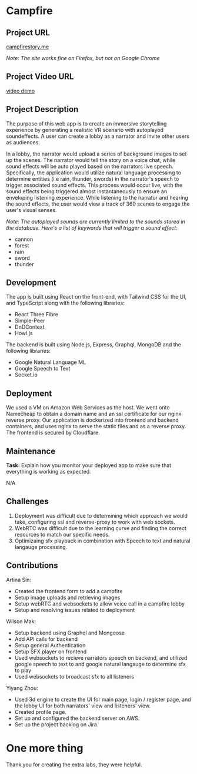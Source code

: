 # Campfire

## Project URL

[campfirestory.me](campfirestory.me)

*Note: The site works fine on Firefox, but not on Google Chrome*

## Project Video URL 

[video demo](https://youtu.be/nY1_1eiRgig) 

## Project Description

The purpose of this web app is to create an immersive storytelling experience by generating a realistic VR scenario with autoplayed soundeffects. A user can create a lobby as a narrator and invite other users as audiences.

In a lobby, the narrator would upload a series of background images to set up the scenes. The narrator would tell the story on a voice chat, while sound effects will be auto played based on the narrators live speech. Specifically, the application would utilize natural language processing to determine entities (i.e rain, thunder, swords) in the narrator's speech to trigger associated sound effects. This process would occur live, with the sound effects being triggered almost instantaneously to ensure an enveloping listening experience. While listening to the narrator and hearing the sound effects, the user would view a track of 360 scenes to engage the user's visual senses.

*Note: The autoplayed sounds are currently limited to the sounds stored in the database. Here's a list of keywords that will trigger a sound effect:*

- cannon
- forest
- rain
- sword
- thunder

## Development

The app is built using React on the front-end, with Tailwind CSS for the UI, and TypeScript along with the following libraries:
- React Three Fibre
- Simple-Peer
- DnDContext
- Howl.js


The backend is built using Node.js, Express, Graphql, MongoDB and the following libraries:
- Google Natural Language ML
- Google Speech to Text
- Socket.io


## Deployment

We used a VM on Amazon Web Services as the host. We went onto Namecheap to obtain a domain name and an ssl certificate for our nginx reverse proxy. Our application is dockerized into frontend and backend containers, and uses nginx to serve the static files and as a reverse proxy. The frontend is secured by Cloudflare.

## Maintenance

**Task:** Explain how you monitor your deployed app to make sure that everything is working as expected.

N/A

## Challenges

1. Deployment was difficult due to determining which approach we would take, configuring ssl and reverse-proxy to work with web sockets.
2. WebRTC was difficult due to the learning curve and finding the correct resources to match our specific needs.
3. Optimizaing sfx playback in combination with Speech to text and natural langauge processing.

## Contributions

Artina Sin: 
- Created the frontend form to add a campfire
- Setup image uploads and retrieving images
- Setup webRTC and websockets to allow voice call in a campfire lobby
- Setup and resolving issues related to deployment

Wilson Mak: 
- Setup backend using Graphql and Mongoose
- Add API calls for backend
- Setup general Authentication
- Setup SFX player on frontend
- Used websockets to recieve narrators speech on backend, and utilized google speech to text to and google natural langauge to determine sfx to play
- Used websockets to broadcast sfx to all listeners

Yiyang Zhou: 
- Used 3d engine to create the UI for main page, login / register page, and the lobby UI for both narrators' view and listeners' view.
- Created profile page.
- Set up and configured the backend server on AWS.
- Set up the project backlog on Jira.

# One more thing


Thank you for creating the extra labs, they were helpful.
